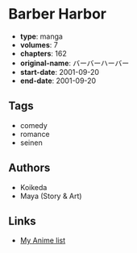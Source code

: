 # Barber Harbor

-   **type**: manga
-   **volumes**: 7
-   **chapters**: 162
-   **original-name**: バーバーハーバー
-   **start-date**: 2001-09-20
-   **end-date**: 2001-09-20

## Tags

-   comedy
-   romance
-   seinen

## Authors

-   Koikeda
-   Maya (Story & Art)

## Links

-   [My Anime list](https://myanimelist.net/manga/105965/Barber_Harbor)
